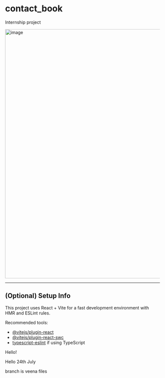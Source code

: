 # contact_book

Internship project

<img width="747" height="809" alt="image" src="https://github.com/user-attachments/assets/af261565-23fa-4f3e-ad72-5953c729b805" />

---

## (Optional) Setup Info

This project uses React + Vite for a fast development environment with HMR and ESLint rules.

Recommended tools:

- [@vitejs/plugin-react](https://github.com/vitejs/vite-plugin-react)
- [@vitejs/plugin-react-swc](https://github.com/vitejs/vite-plugin-react/blob/main/packages/plugin-react-swc)
- [typescript-eslint](https://typescript-eslint.io) if using TypeScript


Hello!

Hello 24th July

branch is veena files
